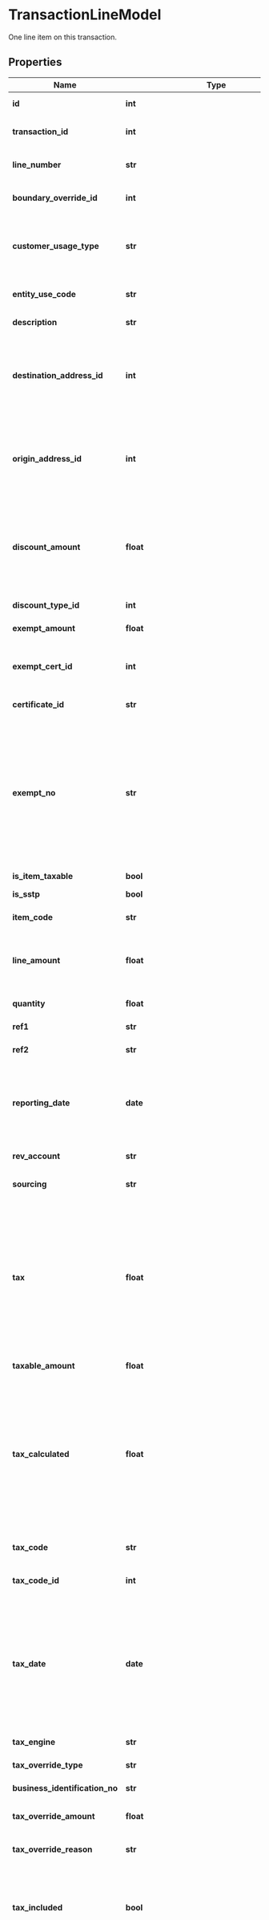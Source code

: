 # TransactionLineModel

One line item on this transaction.

## Properties
Name | Type | Description | Notes
------------ | ------------- | ------------- | -------------
**id** | **int** | The unique ID number of this transaction line item. | [optional] 
**transaction_id** | **int** | The unique ID number of the transaction to which this line item belongs. | [optional] 
**line_number** | **str** | The line number or code indicating the line on this invoice or receipt or document. | [optional] 
**boundary_override_id** | **int** | The unique ID number of the boundary override applied to this line item. | [optional] 
**customer_usage_type** | **str** | DEPRECATED - Date: 10/16/2017, Version: 17.11, Message: Please use entityUseCode instead.  The customer usage type for this line item.  Usage type often affects taxability rules. | [optional] 
**entity_use_code** | **str** | The entity use code for this line item.  Usage type often affects taxability rules. | [optional] 
**description** | **str** | A description of the item or service represented by this line. | [optional] 
**destination_address_id** | **int** | The unique ID number of the destination address where this line was delivered or sold.  In the case of a point-of-sale transaction, the destination address and origin address will be the same.  In the case of a shipped transaction, they will be different. | [optional] 
**origin_address_id** | **int** | The unique ID number of the origin address where this line was delivered or sold.  In the case of a point-of-sale transaction, the origin address and destination address will be the same.  In the case of a shipped transaction, they will be different. | [optional] 
**discount_amount** | **float** | The amount of discount that was applied to this line item.  This represents the difference between list price and sale price of the item.  In general, a discount represents money that did not change hands; tax is calculated on only the amount of money that changed hands. | [optional] 
**discount_type_id** | **int** | The type of discount, if any, that was applied to this line item. | [optional] 
**exempt_amount** | **float** | The amount of this line item that was exempt. | [optional] 
**exempt_cert_id** | **int** | The unique ID number of the exemption certificate that applied to this line item. It is the calc_id associated with a certificate in CertCapture. | [optional] 
**certificate_id** | **str** | The CertCapture Certificate ID | [optional] [readonly] 
**exempt_no** | **str** | The customer Tax Id Number (tax_number) associated with a certificate - Sales tax calculation requests first determine if there is an applicable  ECMS entry available, and will utilize it for exemption processing. If no applicable ECMS entry is available, the AvaTax service  will determine if an Exemption Number field is populated or an Entity/Use Code is included in the sales tax calculation request,  and will perform exemption processing using either of those two options. | [optional] 
**is_item_taxable** | **bool** | True if this item is taxable. | [optional] 
**is_sstp** | **bool** | True if this item is a Streamlined Sales Tax line item. | [optional] 
**item_code** | **str** | The code string of the item represented by this line item. | [optional] 
**line_amount** | **float** | The total amount of the transaction, including both taxable and exempt.  This is the total price for all items.  To determine the individual item price, divide this by quantity. | [optional] 
**quantity** | **float** | The quantity of products sold on this line item. | [optional] 
**ref1** | **str** | A user-defined reference identifier for this transaction line item. | [optional] 
**ref2** | **str** | A user-defined reference identifier for this transaction line item. | [optional] 
**reporting_date** | **date** | The date when this transaction should be reported.  By default, all transactions are reported on the date when the actual transaction took place.  In some cases, line items may be reported later due to delayed shipments or other business reasons. | [optional] 
**rev_account** | **str** | The revenue account number for this line item. | [optional] 
**sourcing** | **str** | Indicates whether this line item was taxed according to the origin or destination. | [optional] 
**tax** | **float** | The tax for this line in this transaction.                If you used a &#x60;taxOverride&#x60; of type &#x60;taxAmount&#x60; for this line, this value  will represent the amount of your override.  AvaTax will still attempt to calculate the correct tax  for this line and will store that calculated value in the &#x60;taxCalculated&#x60; field.                You can compare the &#x60;tax&#x60; and &#x60;taxCalculated&#x60; fields to check for any discrepancies  between an external tax calculation provider and the calculation performed by AvaTax. | [optional] 
**taxable_amount** | **float** | The taxable amount of this line item. | [optional] 
**tax_calculated** | **float** | The amount of tax that AvaTax calculated for the transaction.                If you used a &#x60;taxOverride&#x60; of type &#x60;taxAmount&#x60;, there may be a difference between  the &#x60;tax&#x60; field which applies your override, and the &#x60;taxCalculated&#x60; field which  represents the amount of tax that AvaTax calculated without the override.                You can compare the &#x60;tax&#x60; and &#x60;taxCalculated&#x60; fields to check for any discrepancies  between an external tax calculation provider and the calculation performed by AvaTax. | [optional] 
**tax_code** | **str** | The code string for the tax code that was used to calculate this line item. | [optional] 
**tax_code_id** | **int** | The unique ID number for the tax code that was used to calculate this line item. | [optional] 
**tax_date** | **date** | The date that was used for calculating tax amounts for this line item.  By default, this date should be the same as the document date.  In some cases, for example when a consumer returns a product purchased previously, line items may be calculated using a tax date in the past  so that the consumer can receive a refund for the correct tax amount that was charged when the item was originally purchased. | [optional] 
**tax_engine** | **str** | The tax engine identifier that was used to calculate this line item. | [optional] 
**tax_override_type** | **str** | If a tax override was specified, this indicates the type of tax override. | [optional] 
**business_identification_no** | **str** | VAT business identification number used for this transaction. | [optional] 
**tax_override_amount** | **float** | If a tax override was specified, this indicates the amount of tax that was requested. | [optional] 
**tax_override_reason** | **str** | If a tax override was specified, represents the reason for the tax override. | [optional] 
**tax_included** | **bool** | Indicates whether the &#x60;amount&#x60; for this line already includes tax.                If this value is &#x60;true&#x60;, the final price of this line including tax will equal the value in &#x60;amount&#x60;.                If this value is &#x60;null&#x60; or &#x60;false&#x60;, the final price will equal &#x60;amount&#x60; plus whatever taxes apply to this line. | [optional] 
**merchant_seller_id** | **int** | DEPRECATED - Date: 04/15/2021, Version: 21.4, Message: Please use merchantSellerIdentifier instead.  ID of the merchant selling on the Marketplace. This field must be populated by Marketplace. | [optional] 
**merchant_seller_identifier** | **str** | ID of the merchant selling on the Marketplace. This field must be populated by Marketplace. | [optional] 
**marketplace_liability_type** | **str** | This field will identify who is remitting Marketplace or Seller. This field must be populated by Marketplace. | [optional] 
**origination_document_id** | **str** | The transaction&#39;s original ID in its origination system | [optional] 
**origination_site** | **str** | Synonym of Marketplace Origination. Name of the Marketplace where the transaction originated from. | [optional] 
**details** | [**[TransactionLineDetailModel]**](TransactionLineDetailModel.md) | Optional: A list of tax details for this line item.                Tax details represent taxes being charged by various tax authorities. Taxes that appear in the &#x60;details&#x60; collection are intended to be  displayed to the customer and charged as a &#39;tax&#39; on the invoice.                To fetch this list, add the query string &#x60;?$include&#x3D;Details&#x60; to your URL. | [optional] 
**non_passthrough_details** | [**[TransactionLineDetailModel]**](TransactionLineDetailModel.md) | Optional: A list of non-passthrough tax details for this line item.                Tax details represent taxes being charged by various tax authorities. Taxes that appear in the &#x60;nonPassthroughDetails&#x60; collection are  taxes that must be paid directly by the company and not shown to the customer. | [optional] 
**line_location_types** | [**[TransactionLineLocationTypeModel]**](TransactionLineLocationTypeModel.md) | Optional: A list of location types for this line item.  To fetch this list, add the query string \&quot;?$include&#x3D;LineLocationTypes\&quot; to your URL. | [optional] 
**parameters** | [**[TransactionLineParameterModel]**](TransactionLineParameterModel.md) | Contains a list of extra parameters that were set when the transaction was created. | [optional] 
**user_defined_fields** | [**[TransactionLineUserDefinedFieldModel]**](TransactionLineUserDefinedFieldModel.md) | Custom user fields/flex fields for this transaction. | [optional] 
**hs_code** | **str** | The cross-border harmonized system code (HSCode) used to calculate tariffs and duties for this line item.  For a full list of HS codes, see &#x60;ListCrossBorderCodes()&#x60;. | [optional] 
**cost_insurance_freight** | **float** | Indicates the cost of insurance and freight for this line. | [optional] 
**vat_code** | **str** | Indicates the VAT code for this line item. | [optional] 
**vat_number_type_id** | **int** | Indicates the VAT number type for this line item. | [optional] 
**tax_amount_by_tax_types** | [**[TransactionLineTaxAmountByTaxTypeModel]**](TransactionLineTaxAmountByTaxTypeModel.md) | Contains a list of TaxType that are to be overridden with their respective TaxOverrideAmount. | [optional] 
**deemed_supplier** | **str** | Deemed Supplier field indicates which party on the marketplace transaction is liable for collecting and reporting the VAT. This is based on the 2021 E-commerce legislative reforms in EU and UK. This field will not be used until after July 1, 2021. | [optional] 
**category** | **str** | Product category breadcrumbs. This is the full path to the category where item is included. Categories should be separated by “ &gt; “.  Multiple category paths per item are accepted. In this case, category paths should be separated by “;”. | [optional] 
**summary** | **str** | A long description of the product. | [optional] 
**any string name** | **bool, date, datetime, dict, float, int, list, str, none_type** | any string name can be used but the value must be the correct type | [optional]

[[Back to Model list]](../README.md#documentation-for-models) [[Back to API list]](../README.md#documentation-for-api-endpoints) [[Back to README]](../README.md)


